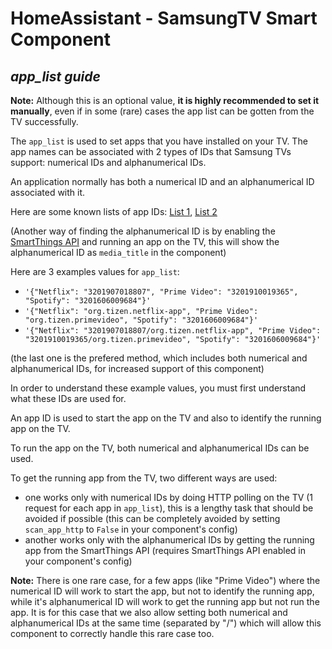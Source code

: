 # HomeAssistant - SamsungTV Smart Component

***app_list guide***
---------------

**Note:** Although this is an optional value, **it is highly recommended to set it manually**, even if in some (rare) cases the app list can be gotten from the TV successfully.

The `app_list` is used to set apps that you have installed on your TV. The app names can be associated with 2 types of IDs that Samsung TVs support: numerical IDs and alphanumerical IDs.

An application normally has both a numerical ID and an alphanumerical ID associated with it.

Here are some known lists of app IDs: [List 1](https://github.com/tavicu/homebridge-samsung-tizen/issues/26#issuecomment-447424879), [List 2](https://github.com/Ape/samsungctl/issues/75#issuecomment-404941201)

(Another way of finding the alphanumerical ID is by enabling the [SmartThings API](https://github.com/ollo69/ha-samsungtv-smart/blob/master/docs/Smartthings.md) and running an app on the TV, this will show the alphanumerical ID as `media_title` in the component)

Here are 3 examples values for `app_list`:
- `'{"Netflix": "3201907018807", "Prime Video": "3201910019365", "Spotify": "3201606009684"}'`
- `'{"Netflix": "org.tizen.netflix-app", "Prime Video": "org.tizen.primevideo", "Spotify": "3201606009684"}'`
- `'{"Netflix": "3201907018807/org.tizen.netflix-app", "Prime Video": "3201910019365/org.tizen.primevideo", "Spotify": "3201606009684"}'`

(the last one is the prefered method, which includes both numerical and alphanumerical IDs, for increased support of this component)

In order to understand these example values, you must first understand what these IDs are used for.

An app ID is used to start the app on the TV and also to identify the running app on the TV.

To run the app on the TV, both numerical and alphanumerical IDs can be used.

To get the running app from the TV, two different ways are used:
- one works only with numerical IDs by doing HTTP polling on the TV (1 request for each app in `app_list`), this is a lengthy task that should be avoided if possible (this can be completely avoided by setting `scan_app_http` to `False` in your component's config)
- another works only with the alphanumerical IDs by getting the running app from the SmartThings API (requires SmartThings API enabled in your component's config)

**Note:** There is one rare case, for a few apps (like "Prime Video") where the numerical ID will work to start the app, but not to identify the running app, while it's alphanumerical ID will work to get the running app but not run the app. It is for this case that we also allow setting both numerical and alphanumerical IDs at the same time (separated by "/") which will allow this component to correctly handle this rare case too.

